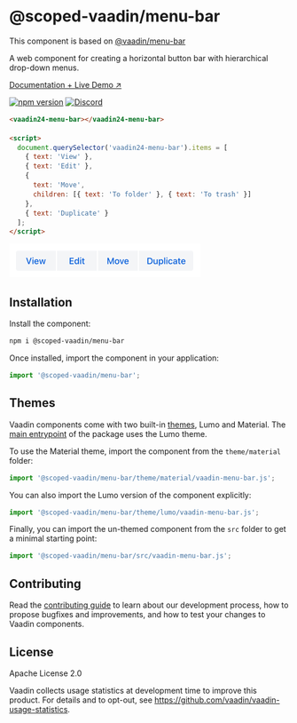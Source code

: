 # @scoped-vaadin/menu-bar

This component is based on [@vaadin/menu-bar](https://www.npmjs.com/package/@vaadin/menu-bar)

A web component for creating a horizontal button bar with hierarchical drop-down menus.

[Documentation + Live Demo ↗](https://vaadin.com/docs/latest/components/menu-bar)

[![npm version](https://badgen.net/npm/v/@scoped-vaadin/menu-bar)](https://www.npmjs.com/package/@scoped-vaadin/menu-bar)
[![Discord](https://img.shields.io/discord/732335336448852018?label=discord)](https://discord.gg/PHmkCKC)

```html
<vaadin24-menu-bar></vaadin24-menu-bar>

<script>
  document.querySelector('vaadin24-menu-bar').items = [
    { text: 'View' },
    { text: 'Edit' },
    {
      text: 'Move',
      children: [{ text: 'To folder' }, { text: 'To trash' }]
    },
    { text: 'Duplicate' }
  ];
</script>
```

[<img src="https://raw.githubusercontent.com/vaadin/web-components/master/packages/menu-bar/screenshot.png" width="345" alt="Screenshot of vaadin-menu-bar">](https://vaadin.com/docs/latest/components/menu-bar)

## Installation

Install the component:

```sh
npm i @scoped-vaadin/menu-bar
```

Once installed, import the component in your application:

```js
import '@scoped-vaadin/menu-bar';
```

## Themes

Vaadin components come with two built-in [themes](https://vaadin.com/docs/latest/styling), Lumo and Material.
The [main entrypoint](https://github.com/vaadin/web-components/blob/master/packages/menu-bar/vaadin-menu-bar.js) of the package uses the Lumo theme.

To use the Material theme, import the component from the `theme/material` folder:

```js
import '@scoped-vaadin/menu-bar/theme/material/vaadin-menu-bar.js';
```

You can also import the Lumo version of the component explicitly:

```js
import '@scoped-vaadin/menu-bar/theme/lumo/vaadin-menu-bar.js';
```

Finally, you can import the un-themed component from the `src` folder to get a minimal starting point:

```js
import '@scoped-vaadin/menu-bar/src/vaadin-menu-bar.js';
```

## Contributing

Read the [contributing guide](https://vaadin.com/docs/latest/contributing/overview) to learn about our development process, how to propose bugfixes and improvements, and how to test your changes to Vaadin components.

## License

Apache License 2.0

Vaadin collects usage statistics at development time to improve this product.
For details and to opt-out, see https://github.com/vaadin/vaadin-usage-statistics.
